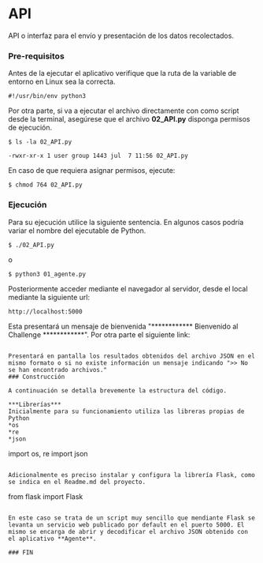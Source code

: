 # API

API o interfaz para el envío y presentación de los datos recolectados.

### Pre-requisitos

Antes de la ejecutar el aplicativo verifique que la ruta de la variable de entorno en Linux sea la correcta.

```#!/usr/bin/env python3```

Por otra parte, si va a ejecutar el archivo directamente con como script desde la terminal, asegúrese que el archivo **02_API.py** disponga permisos de ejecución.

```
$ ls -la 02_API.py 

-rwxr-xr-x 1 user group 1443 jul  7 11:56 02_API.py
```
En caso de que requiera asignar permisos, ejecute:

```$ chmod 764 02_API.py```

### Ejecución

Para su ejecución utilice la siguiente sentencia. En algunos casos podría variar el nombre del ejecutable de Python.

```$ ./02_API.py```

o

```$ python3 01_agente.py```

Posteriormente acceder mediante el navegador al servidor, desde el local mediante la siguiente url:

```http://localhost:5000```

Esta presentará un mensaje de bienvenida "************ Bienvenido al Challenge ************".
Por otra parte el siguiente link:

```http://localhost:5000/resultado

Presentará en pantalla los resultados obtenidos del archivo JSON en el mismo formato o si no existe información un mensaje indicando ">> No se han encontrado archivos."
### Construcción

A continuación se detalla brevemente la estructura del código.

***Librerías***
Inicialmente para su funcionamiento utiliza las libreras propias de Python
*os
*re
*json

```
import os, re
import json
```

Adicionalmente es preciso instalar y configura la librería Flask, como se indica en el Readme.md del proyecto.

```
from flask import Flask
```

En este caso se trata de un script muy sencillo que mendiante Flask se levanta un servicio web publicado por default en el puerto 5000. El mismo se encarga de abrir y decodificar el archivo JSON obtenido con el aplicativo **Agente**.

### FIN
